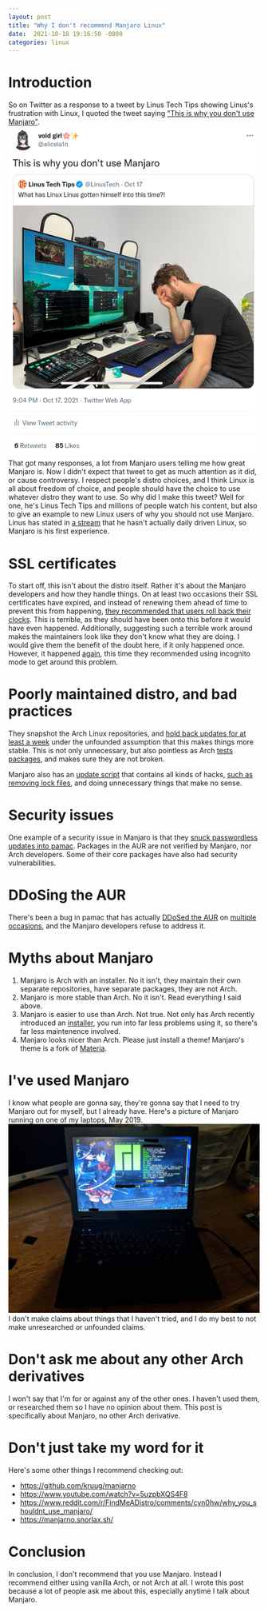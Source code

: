 ```yaml
---
layout: post
title: "Why I don't recommend Manjaro Linux"
date:  2021-10-18 19:16:50 -0800
categories: linux
---
```


# **Introduction**
So on Twitter as a response to a tweet by Linus Tech Tips showing Linus's frustration with Linux, I quoted the tweet saying ["This is why you don't use Manjaro"](https://twitter.com/alicela1n/status/1449949423568445450).
![screenshot of the tweet](/assets/manjarno/tweet.png)
That got many responses, a lot from Manjaro users telling me how great Manjaro is. Now I didn't expect that tweet to get as much attention as it did, or cause controversy. I respect people's distro choices, and I think Linux is
all about freedom of choice, and people should have the choice to use whatever distro they want to use. So why did I make this tweet? Well for one, he's Linus Tech Tips and millions of people watch his content, but also to give an
example to new Linux users of why you should not use Manjaro. Linus has stated in [a stream](https://youtu.be/rHpWKPfvTmM?t=619) that he hasn't actually daily driven Linux, so Manjaro is his first experience.

# SSL certificates
To start off, this isn't about the distro itself. Rather it's about the Manjaro developers and how they handle things. On at least two occasions their SSL certificates have expired, and instead of renewing them ahead of time to
prevent this from happening, [they recommended that users roll back their clocks](https://web.archive.org/web/20150409095421/https://manjaro.github.io/expired_SSL_certificate/). This is terrible, as they should have been onto this
before it would have even happened. Additionally, suggesting such a terrible work around makes the maintainers look like they don't know what they are doing. I would give them the benefit of the doubt here, if it only happened once.
However, it happened [again](https://web.archive.org/web/20160528135123/http://manjaro.github.io/SSL-Certificate-Expired/), this time they recommended using incognito mode to get around this problem.

# Poorly maintained distro, and bad practices
They snapshot the Arch Linux repositories, and [hold back updates for at least a week](https://wiki.manjaro.org/index.php/Manjaro:A_Different_Kind_of_Beast) under the unfounded assumption that this makes things more stable.
This is not only unnecessary, but also pointless as Arch [tests packages](https://wiki.archlinux.org/title/Official_repositories#Testing_repositories), and makes sure they are not broken.

Manjaro also has an [update script](https://gitlab.manjaro.org/packages/core/manjaro-system/blob/master/manjaro-update-system.sh) that contains all kinds of hacks, [such as removing lock files](https://gitlab.manjaro.org/packages/core/manjaro-system/blob/master/manjaro-update-system.sh#L325), and doing unnecessary things that make no sense.

# Security issues
One example of a security issue in Manjaro is that they [snuck passwordless updates into pamac](https://gitlab.manjaro.org/applications/pamac/-/issues/719). Packages in the AUR are not verified by Manjaro, nor Arch developers. Some of their core packages have also had security vulnerabilities.

# DDoSing the AUR
There's been a bug in pamac that has actually [DDoSed the AUR](https://gitlab.manjaro.org/applications/pamac/-/issues/1017) on [multiple occasions](https://gitlab.manjaro.org/applications/pamac/-/issues/1135), and the Manjaro developers refuse to address it.

# Myths about Manjaro
1. Manjaro is Arch with an installer. No it isn't, they maintain their own separate repositories, have separate packages, they are not Arch.
2. Manjaro is more stable than Arch. No it isn't. Read everything I said above.
3. Manjaro is easier to use than Arch. Not true. Not only has Arch recently introduced an [installer](https://archlinux.org/news/installation-medium-with-installer/), you run into far less problems using it, so there's far less maintenence involved.
4. Manjaro looks nicer than Arch. Please just install a theme! Manjaro's theme is a fork of [Materia](https://github.com/nana-4/materia-theme).

# I've used Manjaro
I know what people are gonna say, they're gonna say that I need to try Manjaro out for myself, but I already have. Here's a picture of Manjaro running on one of my laptops, May 2019. 
![manjaro on laptop](/assets/manjarno/manjaro-on-laptop.jpg)
I don't make claims about things that I haven't tried, and I do my best to not make unresearched or unfounded claims.

# Don't ask me about any other Arch derivatives
I won't say that I'm for or against any of the other ones. I haven't used them, or researched them so I have no opinion about them. This post is specifically about Manjaro, no other Arch derivative.

# Don't just take my word for it
Here's some other things I recommend checking out:
* <https://github.com/kruug/manjarno>
* <https://www.youtube.com/watch?v=5uzpbXQS4F8>
* <https://www.reddit.com/r/FindMeADistro/comments/cyn0hw/why_you_shouldnt_use_manjaro/>
* <https://manjarno.snorlax.sh/>

# Conclusion
In conclusion, I don't recommend that you use Manjaro. Instead I recommend either using vanilla Arch, or not Arch at all. I wrote this post because a lot of people ask me about this, especially anytime I talk about Manjaro.
